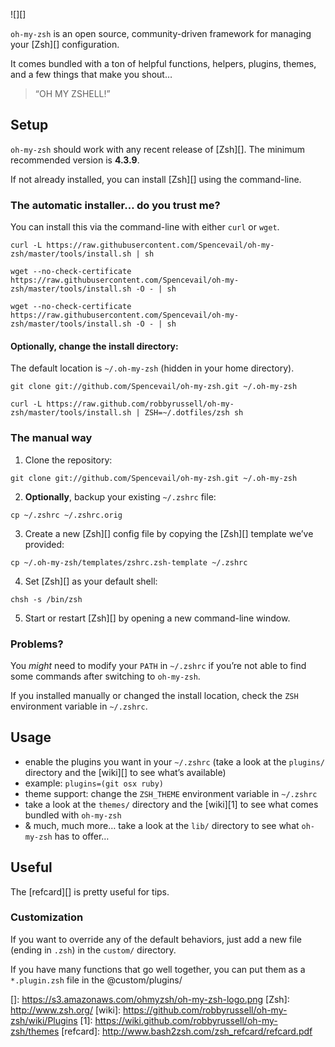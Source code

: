 ![][]

`oh-my-zsh` is an open source, community-driven framework for managing your [Zsh][] configuration.

It comes bundled with a ton of helpful functions, helpers, plugins, themes, and a few things that make you shout…

> “OH MY ZSHELL!”

Setup
-----

`oh-my-zsh` should work with any recent release of [Zsh][]. The minimum recommended version is **4.3.9**.

If not already installed, you can install [Zsh][] using the command-line.

### The automatic installer… do you trust me?

You can install this via the command-line with either `curl` or `wget`.

`curl -L https://raw.githubusercontent.com/Spencevail/oh-my-zsh/master/tools/install.sh | sh`

`wget --no-check-certificate https://raw.githubusercontent.com/Spencevail/oh-my-zsh/master/tools/install.sh -O - | sh`

`wget --no-check-certificate https://raw.githubusercontent.com/Spencevail/oh-my-zsh/master/tools/install.sh -O - | sh`

#### **Optionally**, change the install directory:

The default location is `~/.oh-my-zsh` (hidden in your home directory).

`git clone git://github.com/Spencevail/oh-my-zsh.git ~/.oh-my-zsh`

`curl -L https://raw.github.com/robbyrussell/oh-my-zsh/master/tools/install.sh | ZSH=~/.dotfiles/zsh sh`

### The manual way

1. Clone the repository:

`git clone git://github.com/Spencevail/oh-my-zsh.git ~/.oh-my-zsh`

2. **Optionally**, backup your existing `~/.zshrc` file:

`cp ~/.zshrc ~/.zshrc.orig`

3. Create a new [Zsh][] config file by copying the [Zsh][] template we’ve provided:

`cp ~/.oh-my-zsh/templates/zshrc.zsh-template ~/.zshrc`

4. Set [Zsh][] as your default shell:

`chsh -s /bin/zsh`

5. Start or restart [Zsh][] by opening a new command-line window.

### Problems?

You *might* need to modify your `PATH` in `~/.zshrc` if you’re not able to find some commands after switching to `oh-my-zsh`.

If you installed manually or changed the install location, check the `ZSH` environment variable in `~/.zshrc`.

Usage
-----

-   enable the plugins you want in your `~/.zshrc` (take a look at the `plugins/` directory and the [wiki][] to see what’s available)
-   example: `plugins=(git osx ruby)`
-   theme support: change the `ZSH_THEME` environment variable in `~/.zshrc`
-   take a look at the `themes/` directory and the [wiki][1] to see what comes bundled with `oh-my-zsh`
-   & much, much more… take a look at the `lib/` directory to see what `oh-my-zsh` has to offer…

Useful
------

The [refcard][] is pretty useful for tips.

### Customization

If you want to override any of the default behaviors, just add a new file (ending in `.zsh`) in the `custom/` directory.

If you have many functions that go well together, you can put them as a `*.plugin.zsh` file in the @custom/plugins/

[]: https://s3.amazonaws.com/ohmyzsh/oh-my-zsh-logo.png
[Zsh]: http://www.zsh.org/
[wiki]: https://github.com/robbyrussell/oh-my-zsh/wiki/Plugins
[1]: https://wiki.github.com/robbyrussell/oh-my-zsh/themes
[refcard]: http://www.bash2zsh.com/zsh_refcard/refcard.pdf
